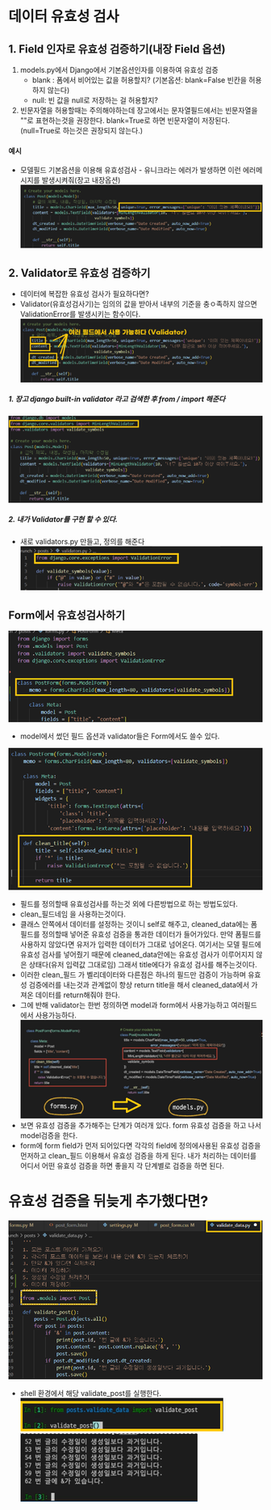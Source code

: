 
# 데이터 유효성 검사

## 1. Field 인자로 유효성 검증하기(내장 Field 옵션)

1. models.py에서 Django에서 기본옵션인자를 이용하여 유효성 검증
	-  blank : 폼에서 비어있는 값을 허용할지? (기본옵션: blank=False 빈칸을 허용하지 않는다)
	-  null: 빈 값을 null로 저장하는 걸 허용할지? 
2. 빈문자열을 허용할때는 주의해야하는데 장고에서는 문자열필드에서는 빈문자열을 ""로 표현하는것을 권장한다. blank=True로 하면 빈문자열이 저장된다. (null=True로 하는것은 권장되지 않는다.)


#### 예시 

 * 모델필드 기본옵션을 이용해 유효성검사 - 유니크라는 에러가 발생하면 이런 에러메시지를 발생시켜줘(장고 내장옵션)
![1](./validators/%EC%A0%9C%EB%AA%A9%20%EC%97%86%EC%9D%8C.png)

 ## 2. Validator로 유효성 검증하기
 * 데이터에 복잡한 유효성 검사가 필요하다면?
 * Validator(유효성검사기)는 임의의 값을 받아서 내부의 기준을 충ㅇ족하지 않으면 ValidationError를 발생시키는 함수이다.
![2](./validators/%ED%99%94%EB%A9%B4%20%EC%BA%A1%EC%B2%98%202022-11-09%20103104.png)
##### 1. 장고 django built-in validator 라고 검색한 후 from / import 해준다
![3](./validators/%ED%99%94%EB%A9%B4%20%EC%BA%A1%EC%B2%98%202022-11-09%20103453.png)

##### 2. 내가 Validator를 구현 할 수 있다.
* 새로 validators.py 만들고, 정의를 해준다
![4](./validators/%ED%99%94%EB%A9%B4%20%EC%BA%A1%EC%B2%98%202022-11-09%20103705.png)

## Form에서 유효성검사하기
![5](./validators/%ED%99%94%EB%A9%B4%20%EC%BA%A1%EC%B2%98%202022-11-09%20104451.png)
* model에서 썼던 필드 옵션과 validator들은 Form에서도 쓸수 있다.

![6](./validators/%ED%99%94%EB%A9%B4%20%EC%BA%A1%EC%B2%98%202022-11-09%20104733.png)
* 필드를 정의할때 유효성검사를 하는것 외에 다른방법으로 하는 방법도있다.
* clean_필드네임 을 사용하는것이다. 
* 클래스 안쪽에서 데이터를 설정하는 것이니 self로 해주고, cleaned_data에는 폼 필드를 정의할때 넣어준 유효성 검증을 통과한 데이터가 들어가있다. 만약 폼필드를 사용하지 않았다면 유저가 입력한 데이터가 그대로 넘어온다. 여기서는 모델 필드에 유효성 검사를 넣어줬기 때문에 cleaned_data안에는 유효성 검사가 이루어지지 않은 상태다(유저 입력값 그대로임) 그래서 title에다가 유효성 검사를 해주는것이다.
* 이러한 clean_필드 가 벨리데이터와 다른점은 하나의 필드만 검증이 가능하며 유효성 검증에러를 내는것과 관계없이 항상 return title을 해서 cleaned_data에서 가져온 데이터를 return해줘야 한다.
* 그에 반해 validator는 한번 정의하면 model과 form에서 사용가능하고 여러필드에서 사용가능하다.
![7](./validators/%ED%99%94%EB%A9%B4%20%EC%BA%A1%EC%B2%98%202022-11-09%20104837.png)
* 보면 유효성 검증을 추가해주는 단계가 여러개 있다. form 유효성 검증을 하고 나서 model검증을 한다. 
* form에 form field가 먼저 되어있다면 각각의 field에 정의에사용된  유효성 검증을 먼저하고 clean_필드 이용해서 유효성 검증을 하게 된다. 내가 처리하는 데이터를 어디서 어떤 유효성 검증을 하면 좋을지 각 단계별로 검증을 하면 된다.

# 유효성 검증을 뒤늦게 추가했다면?

![8](./validators/%ED%99%94%EB%A9%B4%20%EC%BA%A1%EC%B2%98%202022-11-09%20132604.png)
* shell 환경에서 해당 validate_post를 실행한다.
![9](./validators/%ED%99%94%EB%A9%B4%20%EC%BA%A1%EC%B2%98%202022-11-09%20133010.png)
![10](./validators/%ED%99%94%EB%A9%B4%20%EC%BA%A1%EC%B2%98%202022-11-09%20133109.png)